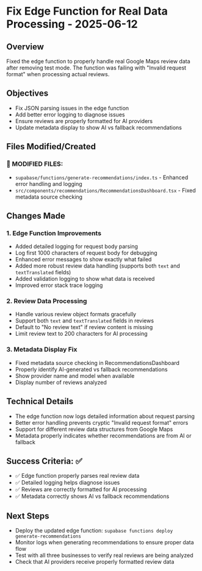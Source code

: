 # Fix Edge Function for Real Data Processing - 2025-06-12

## Overview
Fixed the edge function to properly handle real Google Maps review data after removing test mode. The function was failing with "Invalid request format" when processing actual reviews.

## Objectives
- Fix JSON parsing issues in the edge function
- Add better error logging to diagnose issues
- Ensure reviews are properly formatted for AI providers
- Update metadata display to show AI vs fallback recommendations

## Files Modified/Created

### 🔄 MODIFIED FILES:
- `supabase/functions/generate-recommendations/index.ts` - Enhanced error handling and logging
- `src/components/recommendations/RecommendationsDashboard.tsx` - Fixed metadata source checking

## Changes Made

### 1. Edge Function Improvements
- Added detailed logging for request body parsing
- Log first 1000 characters of request body for debugging
- Enhanced error messages to show exactly what failed
- Added more robust review data handling (supports both `text` and `textTranslated` fields)
- Added validation logging to show what data is received
- Improved error stack trace logging

### 2. Review Data Processing
- Handle various review object formats gracefully
- Support both `text` and `textTranslated` fields in reviews
- Default to "No review text" if review content is missing
- Limit review text to 200 characters for AI processing

### 3. Metadata Display Fix
- Fixed metadata source checking in RecommendationsDashboard
- Properly identify AI-generated vs fallback recommendations
- Show provider name and model when available
- Display number of reviews analyzed

## Technical Details
- The edge function now logs detailed information about request parsing
- Better error handling prevents cryptic "Invalid request format" errors
- Support for different review data structures from Google Maps
- Metadata properly indicates whether recommendations are from AI or fallback

## Success Criteria: ✅
- ✅ Edge function properly parses real review data
- ✅ Detailed logging helps diagnose issues
- ✅ Reviews are correctly formatted for AI processing
- ✅ Metadata correctly shows AI vs fallback recommendations

## Next Steps
- Deploy the updated edge function: `supabase functions deploy generate-recommendations`
- Monitor logs when generating recommendations to ensure proper data flow
- Test with all three businesses to verify real reviews are being analyzed
- Check that AI providers receive properly formatted review data